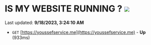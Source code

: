 # IS MY WEBSITE RUNNING ? [![](https://img.shields.io/static/v1?label=Sponsor&message=%E2%9D%A4&logo=GitHub&color=%23fe8e86)](https://github.com/sponsors/<username>)

Last updated: **9/18/2023, 3:24:10 AM**

- `GET` [https://youssefservice.me](https://youssefservice.me) - **Up** (933ms)
